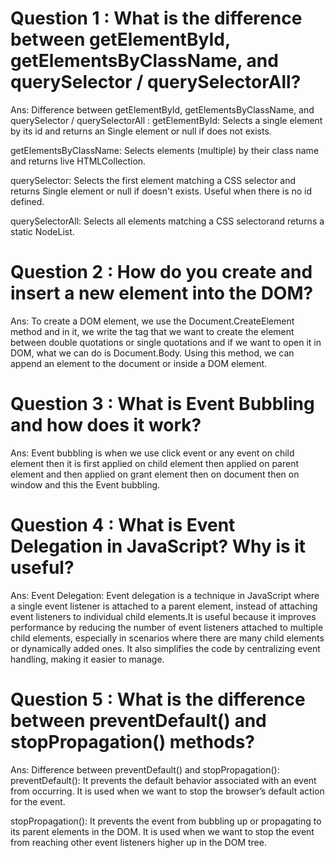 # Question 1 : What is the difference between getElementById, getElementsByClassName, and querySelector / querySelectorAll?

Ans: Difference between getElementById, getElementsByClassName, and querySelector / querySelectorAll : 
getElementById: Selects a single element by its id and returns an Single element or null if does not exists.

getElementsByClassName: Selects elements (multiple) by their class name and returns live HTMLCollection.

querySelector: Selects the first element matching a CSS selector and returns Single element or null if doesn't exists. Useful when there is no id defined.

querySelectorAll: Selects all elements matching a CSS selectorand returns a static NodeList.

# Question 2 : How do you create and insert a new element into the DOM?
Ans: To create a DOM element, we use the Document.CreateElement method and in it, we write the tag that we want to create the element between double quotations or single quotations and if we want to open it in DOM, what we can do is Document.Body. Using this method, we can append an element to the document or inside a DOM element.

# Question 3 : What is Event Bubbling and how does it work?
Ans: Event bubbling is when we use click event or any event on child element then it is first applied on child element then applied on parent element and then applied on grant element then on document then on window and this the Event bubbling.

# Question 4 : What is Event Delegation in JavaScript? Why is it useful?
Ans: Event Delegation: Event delegation is a technique in JavaScript where a single event listener is attached to a parent element, instead of attaching event listeners to individual child elements.It is useful because it improves performance by reducing the number of event listeners attached to multiple child elements, especially in scenarios where there are many child elements or dynamically added ones. It also simplifies the code by centralizing event handling, making it easier to manage.

# Question 5 : What is the difference between preventDefault() and stopPropagation() methods?
Ans: Difference between preventDefault() and stopPropagation():
preventDefault(): It prevents the default behavior associated with an event from occurring. It is used when we want to stop the browser’s default action for the event. 

stopPropagation(): It prevents the event from bubbling up or propagating to its parent elements in the DOM. It is used when we want to stop the event from reaching other event listeners higher up in the DOM tree.